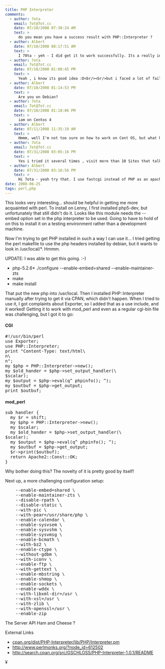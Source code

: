 ```yaml
---
title: PHP Interpreter
comments:
  - author: 7ota
    email: 7ot@7ot.cc
    date: 07/10/2008 07:38:24 AM
    text: >
      do you mean you have a success result with PHP::Interpreter ?
  - author: Albert
    date: 07/10/2008 08:17:51 AM
    text: >
      I 70ta - yeh - I did get it to work successfully. Its a really interesting idea, don't you think?
  - author: 7ota
    email: 7ot@7ot.cc
    date: 07/10/2008 01:08:45 PM
    text: >
      Yeah , i know its good idea :D<br/><br/>but i faced a lot of failed steps when i install it , do you mind if you tell me what is the way that you followed to install it ?
  - author: Albert
    date: 07/10/2008 01:14:53 PM
    text: >
      Are you on Debian?
  - author: 7ota
    email: 7ot@7ot.cc
    date: 07/10/2008 01:18:06 PM
    text: >
      iam on Centos 4
  - author: Albert
    date: 07/11/2008 11:35:19 AM
    text: >
      Hmmm, well I'm not too sure on how to work on Cent OS, but what have you tried so far? Maybe I can help if I understand your specific problem better. Have you downloaded the php src?
  - author: 7ota
    email: 7ot@7ot.cc
    date: 07/31/2008 03:05:16 PM
    text: >
      Yes i tried it several times , visit more than 10 Sites that talk about PHP::Interpreter and no succes result , i tomorow i will try to compile php without apache becuz some thread on the net say may be i want to compile php without apache :S
  - author: Albert
    date: 07/31/2008 03:16:56 PM
    text: >
      Hi 7ota - yeah try that. I use fastcgi instead of PHP as an apache module...
date: 2008-06-25
tags: perl,php
---
```

This looks very interesting... should be helpful in getting me more acquainted with perl. To install on Lenny, I first installed php5-dev, but unfortunately that still didn't do it. Looks like this module needs the --embed option set in the php interpreter to be used. Going to have to hold of on this to install it on a testing environment rather than a development machine.

Now I'm trying to get PHP installed in such a way I can use it... I tried getting the perl makefile to use the php headers installed by debian, but it wants to look in /usr/local/*. Hmmm.

UPDATE: I was able to get this going. :-)

* php-5.2.6* ./configure --enable-embed=shared --enable-maintainer-zts
* make
* make install

That put the new php into /usr/local. Then I installed PHP::Interpreter manually after trying to get it via CPAN, which didn't happen. When I tried to use it, I got complaints about Exporter, so I added that as a use include, and it worked! Getting it to work with mod_perl and even as a regular cgi-bin file was challenging, but I got it to go:
<h4>CGI</h4>

<pre class="sh_perl">#!/usr/bin/perl
use Exporter;
use PHP::Interpreter;
print "Content-Type: text/html\
n\
n";
my $php = PHP::Interpreter-&gt;new();
my $old_hander = $php-&gt;set_output_handler(\
$scalar);
my $output = $php-&gt;eval(q^ phpinfo(); ^);
my $outbuf = $php-&gt;get_output;
print $outbuf;</pre>

<h4>mod_perl</h4>

<pre class="sh_perl">
sub handler {
  my $r = shift;
  my $php = PHP::Interpreter-&gt;new();
  my $scalar;
  my $old_hander = $php-&gt;set_output_handler(\
$scalar);
  my $output = $php-&gt;eval(q^ phpinfo(); ^);
  my $outbuf = $php-&gt;get_output;
  $r-&gt;print($outbuf);
  return Apache2::Const::OK;
}</pre>

Why bother doing this? The novelty of it is pretty good by itself!

Next up, a more challenging configuration setup:

<pre class="sh_sh">
    --enable-embed=shared \
    --enable-maintainer-zts \
    --disable-rpath \
    --disable-static \
    --with-pic \
    --with-pear=/usr/share/php \
    --enable-calendar \
    --enable-sysvsem \
    --enable-sysvshm \
    --enable-sysvmsg \
    --enable-bcmath \
    --with-bz2 \
    --enable-ctype \
    --without-gdbm \
    --with-iconv \
    --enable-ftp \
    --with-gettext \
    --enable-mbstring \
    --enable-shmop \
    --enable-sockets \
    --enable-wddx \
    --with-libxml-dir=/usr \
    --with-xsl=/usr \
    --with-zlib \
    --with-openssl=/usr \
    --enable-zip</pre>

The Server API 	Ham and Cheese ?

External Links

* <a href="http://search.cpan.org/dist/PHP-Interpreter/lib/PHP/Interpreter.pm">cpan.org/dist/PHP-Interpreter/lib/PHP/Interpreter.pm</a>
* <a href="http://www.perlmonks.org/?node_id=612502">http://www.perlmonks.org/?node_id=612502</a>
* <a href="http://search.cpan.org/src/GSCHLOSS/PHP-Interpreter-1.0.1/README">http://search.cpan.org/src/GSCHLOSS/PHP-Interpreter-1.0.1/README</a>

¥

